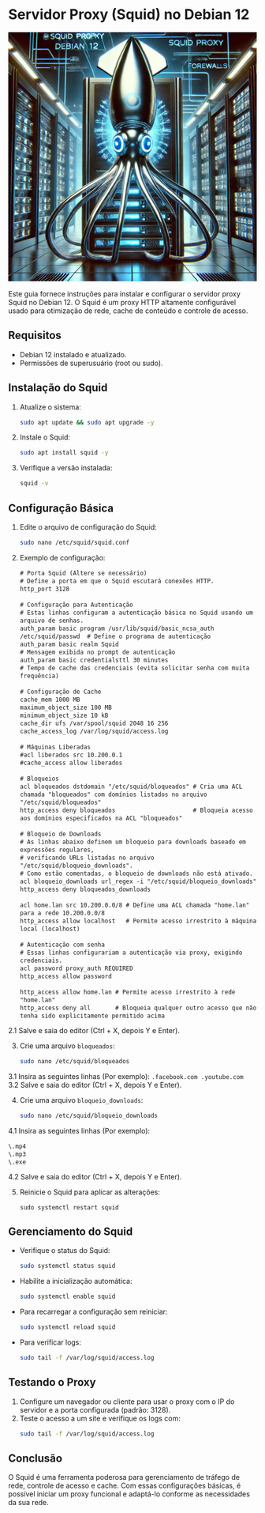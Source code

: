 # Servidor Proxy (Squid) no Debian 12
![Infra](imagens/squid.webp)

Este guia fornece instruções para instalar e configurar o servidor proxy Squid no Debian 12. O Squid é um proxy HTTP altamente configurável usado para otimização de rede, cache de conteúdo e controle de acesso.

## Requisitos
- Debian 12 instalado e atualizado.
- Permissões de superusuário (root ou sudo).

## Instalação do Squid
1. Atualize o sistema:
   ```bash
   sudo apt update && sudo apt upgrade -y
   ```

2. Instale o Squid:
   ```bash
   sudo apt install squid -y
   ```

3. Verifique a versão instalada:
   ```bash
   squid -v
   ```

## Configuração Básica
1. Edite o arquivo de configuração do Squid:
   ```bash
   sudo nano /etc/squid/squid.conf
   ```

2. Exemplo de configuração:
   ```
   # Porta Squid (Altere se necessário)
   # Define a porta em que o Squid escutará conexões HTTP.
   http_port 3128

   # Configuração para Autenticação  
   # Estas linhas configuram a autenticação básica no Squid usando um arquivo de senhas.   
   auth_param basic program /usr/lib/squid/basic_ncsa_auth /etc/squid/passwd  # Define o programa de autenticação  
   auth_param basic realm Squid                                               # Mensagem exibida no prompt de autenticação  
   auth_param basic credentialsttl 30 minutes                                 # Tempo de cache das credenciais (evita solicitar senha com muita frequência)  

   # Configuração de Cache
   cache_mem 1000 MB
   maximum_object_size 100 MB
   minimum_object_size 10 kB
   cache_dir ufs /var/spool/squid 2048 16 256
   cache_access_log /var/log/squid/access.log

   # Máquinas Liberadas
   #acl liberados src 10.200.0.1
   #cache_access allow liberados

   # Bloqueios 
   acl bloqueados dstdomain "/etc/squid/bloqueados" # Cria uma ACL chamada "bloqueados" com domínios listados no arquivo "/etc/squid/bloqueados"    
   http_access deny bloqueados                      # Bloqueia acesso aos domínios especificados na ACL "bloqueados"

   # Bloqueio de Downloads  
   # As linhas abaixo definem um bloqueio para downloads baseado em expressões regulares,  
   # verificando URLs listadas no arquivo "/etc/squid/bloqueio_downloads".  
   # Como estão comentadas, o bloqueio de downloads não está ativado.
   acl bloqueio_downloads url_regex -i "/etc/squid/bloqueio_downloads"
   http_access deny bloqueados_downloads

   acl home.lan src 10.200.0.0/8 # Define uma ACL chamada "home.lan" para a rede 10.200.0.0/8  
   http_access allow localhost   # Permite acesso irrestrito à máquina local (localhost) 
   
   # Autenticação com senha
   # Essas linhas configurariam a autenticação via proxy, exigindo credenciais.  
   acl password proxy_auth REQUIRED
   http_access allow password
   
   http_access allow home.lan # Permite acesso irrestrito à rede "home.lan" 
   http_access deny all       # Bloqueia qualquer outro acesso que não tenha sido explicitamente permitido acima  

   ```  
   
2.1 Salve e saia do editor (Ctrl + X, depois Y e Enter).

3. Crie uma arquivo `bloqueados`:
   ```bash
   sudo nano /etc/squid/bloqueados
   ```
   
3.1 Insira as seguintes linhas (Por exemplo):
    ```
    .facebook.com
    .youtube.com
    ```   
3.2 Salve e saia do editor (Ctrl + X, depois Y e Enter).

4. Crie uma arquivo `bloqueio_downloads`:
   ```bash
   sudo nano /etc/squid/bloqueio_downloads
   ```
   
4.1 Insira as seguintes linhas (Por exemplo):
   ```
   \.mp4
   \.mp3
   \.exe
   ```
4.2 Salve e saia do editor (Ctrl + X, depois Y e Enter).

5. Reinicie o Squid para aplicar as alterações:
   ```
   sudo systemctl restart squid
   ```

## Gerenciamento do Squid
- Verifique o status do Squid:
  ```bash
  sudo systemctl status squid
  ```
- Habilite a inicialização automática:
  ```bash
  sudo systemctl enable squid
  ```
- Para recarregar a configuração sem reiniciar:
  ```bash
  sudo systemctl reload squid
  ```
- Para verificar logs:
  ```bash
  sudo tail -f /var/log/squid/access.log
  ```

## Testando o Proxy
1. Configure um navegador ou cliente para usar o proxy com o IP do servidor e a porta configurada (padrão: 3128).
2. Teste o acesso a um site e verifique os logs com:
   ```bash
   sudo tail -f /var/log/squid/access.log
   ```
   
## Conclusão
O Squid é uma ferramenta poderosa para gerenciamento de tráfego de rede, controle de acesso e cache. Com essas configurações básicas, é possível iniciar um proxy funcional e adaptá-lo conforme as necessidades da sua rede.


